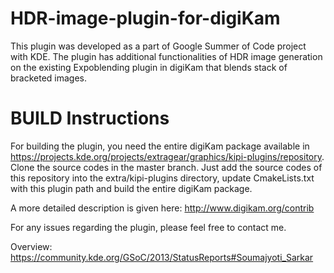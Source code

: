 HDR-image-plugin-for-digiKam
============================

This plugin was developed as a part of Google Summer of Code project with KDE. The plugin has additional 
functionalities of HDR image generation on the existing Expoblending plugin in digiKam that blends stack of 
bracketed images.

BUILD Instructions
===========================

For building the plugin, you need the entire digiKam package available in https://projects.kde.org/projects/extragear/graphics/kipi-plugins/repository. Clone the source codes in the master branch.
Just add the source codes of this repository into the extra/kipi-plugins directory, update CmakeLists.txt with this
plugin path and build the entire digiKam package.

A more detailed description is given here: http://www.digikam.org/contrib

For any issues regarding the plugin, please feel free to contact me.

Overview: https://community.kde.org/GSoC/2013/StatusReports#Soumajyoti_Sarkar

